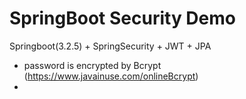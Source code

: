 # SpringBoot Security Demo
Springboot(3.2.5) + SpringSecurity + JWT + JPA

* password is encrypted by Bcrypt (https://www.javainuse.com/onlineBcrypt)
* 